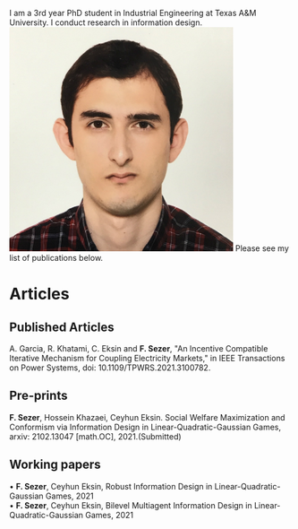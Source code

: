 
I am a 3rd year PhD student in Industrial Engineering at Texas A&M University. I conduct research in information design. 
<img src="Photo.jpg" alt="drawing" width="400"/>
Please see my list of publications below.

# Articles
## Published Articles
A. Garcia, R. Khatami, C. Eksin and **F. Sezer**, "An Incentive Compatible Iterative Mechanism for Coupling Electricity Markets," in IEEE Transactions on Power Systems, doi: 10.1109/TPWRS.2021.3100782.
## Pre-prints
**F. Sezer**, Hossein Khazaei, Ceyhun Eksin. Social Welfare Maximization and Conformism via Information Design in Linear-Quadratic-Gaussian Games, arxiv: 2102.13047 [math.OC], 2021.(Submitted)
## Working papers

• **F. Sezer**, Ceyhun Eksin, Robust Information Design in Linear-Quadratic-Gaussian Games, 2021 <br />
• **F. Sezer**, Ceyhun Eksin, Bilevel Multiagent Information Design in Linear-Quadratic-Gaussian Games, 2021




